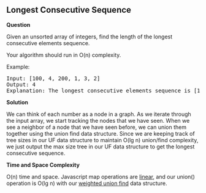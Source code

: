 <h2>Longest Consecutive Sequence</h2>

**Question**

Given an unsorted array of integers, find the length of the longest consecutive elements sequence.

Your algorithm should run in O(n) complexity.

Example:

<pre>
Input: [100, 4, 200, 1, 3, 2]
Output: 4
Explanation: The longest consecutive elements sequence is [1, 2, 3, 4]. Therefore its length is 4.
</pre>

**Solution**

We can think of each number as a node in a graph. As we iterate through the input array, we 
start tracking the nodes that we have seen. When we see a neighbor of a node that we have seen before,
we can union them together using the union find data structure. Since we are keeping track of tree sizes
in our UF data structure to maintain O(lg n) union/find complexity, we just output the max size tree in our UF 
data structure to get the longest consecutive sequence.

**Time and Space Complexity**

O(n) time and space. Javascript map operations are [linear](https://stackoverflow.com/a/31092145/1718640), and our union() operation is O(lg n) with our [weighted union find](../../notes/union-find.md) data structure.



